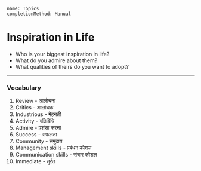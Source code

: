 ```ngMeta
name: Topics
completionMethod: Manual
```

# Inspiration in Life

* Who is your biggest inspiration in life?
* What do you admire about them?
* What qualities of theirs do you want to adopt?

---

### Vocabulary
1. Review - आलोचना
2. Critics - आलोचक
3. Industrious - मेहनती
4. Activity - गतिविधि
5. Admire - प्रशंसा करना
8. Success - सफलता
9. Community - समुदाय
10. Management skills - प्रबंधन कौशल
11. Communication skills - संचार कौशल
12. Immediate - तुरंत
